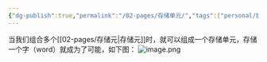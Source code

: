 ```yaml
---
{"dg-publish":true,"permalink":"/02-pages/存储单元/","tags":["personal/blog","计算机组成原理"]}
---
```


当我们组合多个[[02-pages/存储元\|存储元]]时，就可以组成一个存储单元，存储一个字（word）就成为了可能，如下图：
![image.png](https://yelanyanyu-img-bed.oss-cn-hangzhou.aliyuncs.com/img/blog/2024/08/20240813195003.png)